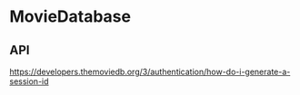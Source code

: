 # MovieDatabase

## API
https://developers.themoviedb.org/3/authentication/how-do-i-generate-a-session-id


